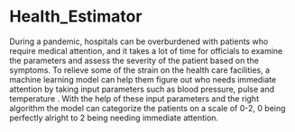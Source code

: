 # Health_Estimator

During a pandemic, hospitals can be overburdened with patients who require medical attention, and it takes a lot of time for officials to examine the parameters and assess the severity of the patient based on the symptoms. To relieve some of the strain on the health care facilities, a machine learning model can help them figure out who
needs immediate attention by taking input parameters such as blood
pressure, pulse and temperature .  With the
help of these input parameters and the right algorithm the model can
categorize the patients on a scale of 0-2, 0 being perfectly alright to
2 being needing immediate attention. 

